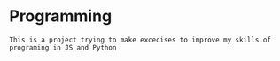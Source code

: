 # Programming
    This is a project trying to make excecises to improve my skills of programing in JS and Python
